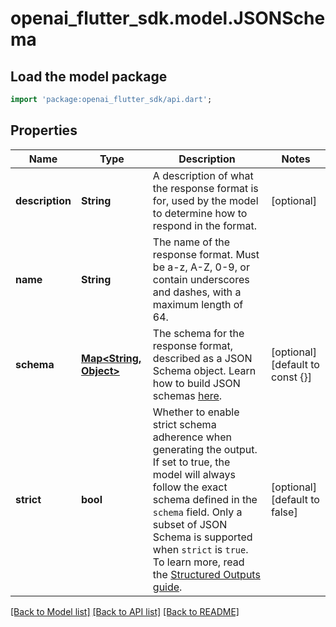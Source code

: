 # openai_flutter_sdk.model.JSONSchema

## Load the model package
```dart
import 'package:openai_flutter_sdk/api.dart';
```

## Properties
Name | Type | Description | Notes
------------ | ------------- | ------------- | -------------
**description** | **String** | A description of what the response format is for, used by the model to determine how to respond in the format.  | [optional] 
**name** | **String** | The name of the response format. Must be a-z, A-Z, 0-9, or contain underscores and dashes, with a maximum length of 64.  | 
**schema** | [**Map<String, Object>**](Object.md) | The schema for the response format, described as a JSON Schema object. Learn how to build JSON schemas [here](https://json-schema.org/).  | [optional] [default to const {}]
**strict** | **bool** | Whether to enable strict schema adherence when generating the output. If set to true, the model will always follow the exact schema defined in the `schema` field. Only a subset of JSON Schema is supported when `strict` is `true`. To learn more, read the [Structured Outputs guide](/docs/guides/structured-outputs).  | [optional] [default to false]

[[Back to Model list]](../README.md#documentation-for-models) [[Back to API list]](../README.md#documentation-for-api-endpoints) [[Back to README]](../README.md)


